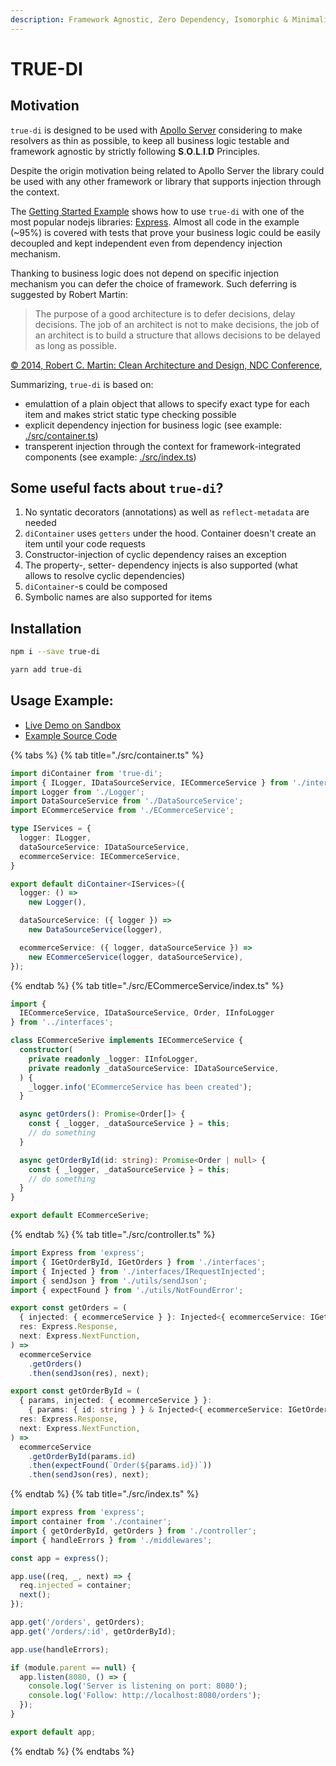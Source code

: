 ```yaml
---
description: Framework Agnostic, Zero Dependency, Isomorphic & Minimalistic Dependency Injection Container for TypeScript and JavaScript projects
---
```


# TRUE-DI

## Motivation

`true-di` is designed to be used with [Apollo Server](https://github.com/apollographql/apollo-server) considering to make resolvers as thin as possible, to keep all business logic testable and framework agnostic by strictly following **S**.**O**.**L**.**I**.**D** Principles.

Despite the origin motivation being related to Apollo Server the library could be used with any other framework or library that supports injection through the context.

The [Getting Started Example](https://github.com/DScheglov/true-di/tree/master/examples/getting-started) shows how to use `true-di` with one of the most popular nodejs libraries: [Express](https://expressjs.com/). Almost all code in the example (~95%) is covered with tests that prove your business logic could be easily decoupled and kept independent even from dependency injection mechanism.

Thanking to business logic does not depend on specific injection mechanism you can defer the
choice of framework. Such deferring is suggested by Robert Martin:

> The purpose of a good architecture is to defer decisions, delay decisions. The job of an architect is not to make decisions, the job of an architect is to build a structure that allows decisions to be delayed as long as possible.

[&copy; 2014, Robert C. Martin: Clean Architecture and Design, NDC Conference](https://vimeo.com/68215570),

Summarizing, `true-di` is based on:
 - emulattion of a plain object that allows to specify exact type for each item and makes strict static type checking possible
 - explicit dependency injection for business logic (see example: [./src/container.ts](https://github.com/DScheglov/true-di/tree/master/examples/getting-started/src/container.ts))
 - transperent injection through the context for framework-integrated components (see example: [./src/index.ts](https://github.com/DScheglov/true-di/tree/master/examples/getting-started/src/index.ts))

## Some useful facts about `true-di`?

1. No syntatic decorators (annotations) as well as `reflect-metadata` are needed
1. `diContainer` uses `getters` under the hood. Container doesn't create an item until your code requests
1. Constructor-injection of cyclic dependency raises an exception
1. The property-, setter- dependency injects is also supported (what allows to resolve cyclic dependencies)
1. `diContainer`-s could be composed
1. Symbolic names are also supported for items

## Installation

```bash
npm i --save true-di
```

```bash
yarn add true-di
```

## Usage Example:

- [Live Demo on Sandbox](https://codesandbox.io/s/github/DScheglov/true-di/tree/master/examples/getting-started?fontsize=14&hidenavigation=1&initialpath=%2Forders&module=%2Fsrc%2Fcontainer.ts&theme=dark)
- [Example Source Code](https://github.com/DScheglov/true-di/tree/master/examples/getting-started)


{% tabs %}
{% tab title="./src/container.ts" %}

```typescript
import diContainer from 'true-di';
import { ILogger, IDataSourceService, IECommerceService } from './interfaces';
import Logger from './Logger';
import DataSourceService from './DataSourceService';
import ECommerceService from './ECommerceService';

type IServices = {
  logger: ILogger,
  dataSourceService: IDataSourceService,
  ecommerceService: IECommerceService,
}

export default diContainer<IServices>({
  logger: () =>
    new Logger(),

  dataSourceService: ({ logger }) =>
    new DataSourceService(logger),

  ecommerceService: ({ logger, dataSourceService }) =>
    new ECommerceService(logger, dataSourceService),
});
```
{% endtab %}
{% tab title="./src/ECommerceService/index.ts" %}

```typescript
import {
  IECommerceService, IDataSourceService, Order, IInfoLogger
} from '../interfaces';

class ECommerceSerive implements IECommerceService {
  constructor(
    private readonly _logger: IInfoLogger,
    private readonly _dataSourceService: IDataSourceService,
  ) {
    _logger.info('ECommerceService has been created');
  }

  async getOrders(): Promise<Order[]> {
    const { _logger, _dataSourceService } = this;
    // do something
  }

  async getOrderById(id: string): Promise<Order | null> {
    const { _logger, _dataSourceService } = this;
    // do something
  }
}

export default ECommerceSerive;
```

{% endtab %}
{% tab title="./src/controller.ts" %}

```typescript
import Express from 'express';
import { IGetOrderById, IGetOrders } from './interfaces';
import { Injected } from './interfaces/IRequestInjected';
import { sendJson } from './utils/sendJson';
import { expectFound } from './utils/NotFoundError';

export const getOrders = (
  { injected: { ecommerceService } }: Injected<{ ecommerceService: IGetOrders }>,
  res: Express.Response,
  next: Express.NextFunction,
) =>
  ecommerceService
    .getOrders()
    .then(sendJson(res), next);

export const getOrderById = (
  { params, injected: { ecommerceService } }:
    { params: { id: string } } & Injected<{ ecommerceService: IGetOrderById }>,
  res: Express.Response,
  next: Express.NextFunction,
) =>
  ecommerceService
    .getOrderById(params.id)
    .then(expectFound(`Order(${params.id})`))
    .then(sendJson(res), next);
```

{% endtab %}
{% tab title="./src/index.ts" %}

```typescript
import express from 'express';
import container from './container';
import { getOrderById, getOrders } from './controller';
import { handleErrors } from './middlewares';

const app = express();

app.use((req, _, next) => {
  req.injected = container;
  next();
});

app.get('/orders', getOrders);
app.get('/orders/:id', getOrderById);

app.use(handleErrors);

if (module.parent == null) {
  app.listen(8080, () => {
    console.log('Server is listening on port: 8080');
    console.log('Follow: http://localhost:8080/orders');
  });
}

export default app;
```
{% endtab %}
{% endtabs %}



